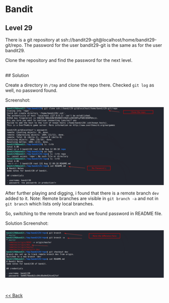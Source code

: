 # Bandit

## Level 29

There is a git repository at ssh://bandit29-git@localhost/home/bandit29-git/repo. The password for the user bandit29-git is the same as for the user bandit29.

Clone the repository and find the password for the next level.

<br/>
## Solution

Create a directory in `/tmp` and clone the repo there. Checked `git log` as well, no password found. 

Screenshot:

![Level 29 Image](./images/Level29.png)


After further playing and digging, i found that there is a remote branch `dev` added to it. 
Note: Remote branches are visible in `git branch -a` and not in `git branch` which lists only local branches.

So, switching to the remote branch and we found password in README file.

Solution Screenshot:

![Level 29 Image](./images/Level29.1.png)

<br/>

[<< Back](https://grey-fish.github.io/Bandit/index.html)






















